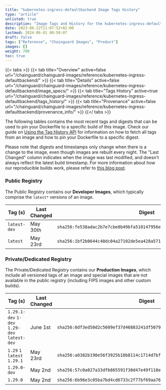 ```yaml
---
title: "kubernetes-ingress-defaultbackend Image Tags History"
type: "article"
unlisted: true
description: "Image Tags and History for the kubernetes-ingress-defaultbackend Chainguard Image"
date: 2023-06-22T11:07:52+02:00
lastmod: 2024-06-01 00:50:07
draft: false
tags: ["Reference", "Chainguard Images", "Product"]
images: []
weight: 700
toc: true
---
```


{{< tabs >}}
{{< tab title="Overview" active=false url="/chainguard/chainguard-images/reference/kubernetes-ingress-defaultbackend/" >}}
{{< tab title="Details" active=false url="/chainguard/chainguard-images/reference/kubernetes-ingress-defaultbackend/image_specs/" >}}
{{< tab title="Tags History" active=true url="/chainguard/chainguard-images/reference/kubernetes-ingress-defaultbackend/tags_history/" >}}
{{< tab title="Provenance" active=false url="/chainguard/chainguard-images/reference/kubernetes-ingress-defaultbackend/provenance_info/" >}}
{{</ tabs >}}

The following tables contains the most recent tags and digests that can be used to pin your Dockerfile to a specific build of this image. Check our guide on [Using the Tag History API](/chainguard/chainguard-images/using-the-tag-history-api/) for information on how to fetch all tags from an image and how to pin your Dockerfile to a specific digest.

Please note that digests and timestamps only change when there is a change to the image, even though images are rebuilt every night. The "Last Changed" column indicates when the image was last modified, and doesn't always reflect the latest build timestamp. For more information about how our reproducible builds work, please refer to [this blog post](https://www.chainguard.dev/unchained/reproducing-chainguards-reproducible-image-builds).

### Public Registry
The Public Registry contains our **Developer Images**, which typically comprise the `latest*` versions of an image.

| Tag (s)       | Last Changed | Digest                                                                    |
|---------------|--------------|---------------------------------------------------------------------------|
|  `latest-dev` | May 30th     | `sha256:fe538adac2b7e7cbe8b49bfa510147956e8f0fe58a6077a21f7f422b4f5f7acd` |
|  `latest`     | May 23rd     | `sha256:1bf2b0644c40dc04a27102de5ea428a5712b5d7ba70277b7ef04e0a043c14e67` |


### Private/Dedicated Registry
The Private/Dedicated Registry contains our **Production Images**, which include all versioned tags of an image and special images that are not available in the public registry (including FIPS images and other custom builds).

| Tag (s)                                       | Last Changed | Digest                                                                    |
|-----------------------------------------------|--------------|---------------------------------------------------------------------------|
|  `1.29.1-dev` `1-dev` `1.29-dev` `latest-dev` | June 1st     | `sha256:0df3ed50d2c5609ef37d46883241df5079a092b7d0eb51a567938fce0798c310` |
|  `1.29` `1` `latest` `1.29.1`                 | May 23rd     | `sha256:a0382b190e56f3925b18b8114c1714d7bf14081aca29fd195def7aea87292d0d` |
|  `1.29.0-dev`                                 | May 2nd      | `sha256:57c0a027a33dfb865591f30d47e49f118ee02886f90666e09705a5518ab94668` |
|  `1.29.0`                                     | May 2nd      | `sha256:6b96e3c05ba7bd4cd6733c2f77bf69aa761ff39fde399abc3ac28fdc8d28648a` |

